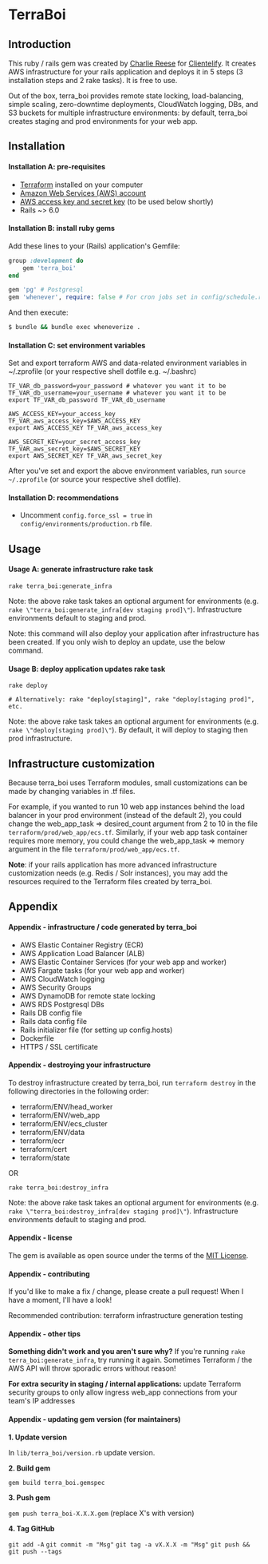 # TerraBoi

## Introduction

This ruby / rails gem was created by [Charlie Reese](https://charliereese.ca/about) for [Clientelify](https://clientelify.com). It creates AWS infrastructure for your rails application and deploys it in 5 steps (3 installation steps and 2 rake tasks). It is free to use.

Out of the box, terra_boi provides remote state locking, load-balancing, simple scaling, zero-downtime deployments, CloudWatch logging, DBs, and S3 buckets for multiple infrastructure environments: by default, terra_boi creates staging and prod environments for your web app.


## Installation

#### Installation A: pre-requisites

* [Terraform](https://www.terraform.io/) installed on your computer
* [Amazon Web Services (AWS) account](http://aws.amazon.com/)
* [AWS access key and secret key](https://docs.aws.amazon.com/general/latest/gr/aws-sec-cred-types.html#access-keys-and-secret-access-keys) (to be used below shortly)
* Rails ~> 6.0

#### Installation B: install ruby gems

Add these lines to your (Rails) application's Gemfile:

```ruby
group :development do
	gem 'terra_boi'
end

gem 'pg' # Postgresql
gem 'whenever', require: false # For cron jobs set in config/schedule.rb
```

And then execute:

```bash
$ bundle && bundle exec wheneverize .
```

#### Installation C: set environment variables

Set and export terraform AWS and data-related environment variables in ~/.zprofile (or your respective shell dotfile e.g. ~/.bashrc)

```
TF_VAR_db_password=your_password # whatever you want it to be
TF_VAR_db_username=your_username # whatever you want it to be
export TF_VAR_db_password TF_VAR_db_username 

AWS_ACCESS_KEY=your_access_key
TF_VAR_aws_access_key=$AWS_ACCESS_KEY
export AWS_ACCESS_KEY TF_VAR_aws_access_key

AWS_SECRET_KEY=your_secret_access_key
TF_VAR_aws_secret_key=$AWS_SECRET_KEY
export AWS_SECRET_KEY TF_VAR_aws_secret_key
```

After you've set and export the above environment variables, run `source ~/.zprofile` (or source your respective shell dotfile).

#### Installation D: recommendations

- Uncomment `config.force_ssl = true` in `config/environments/production.rb` file.


## Usage

#### Usage A: generate infrastructure rake task

```
rake terra_boi:generate_infra
```

Note: the above rake task takes an optional argument for environments (e.g. `rake \"terra_boi:generate_infra[dev staging prod]\"`). Infrastructure environments default to staging and prod.

Note: this command will also deploy your application after infrastructure has been created. If you only wish to deploy an update, use the below command.

#### Usage B: deploy application updates rake task

```
rake deploy

# Alternatively: rake "deploy[staging]", rake "deploy[staging prod]", etc.
```

Note: the above rake task takes an optional argument for environments (e.g. `rake \"deploy[staging prod]\"`). By default, it will deploy to staging then prod infrastructure.

## Infrastructure customization

Because terra_boi uses Terraform modules, small customizations can be made by changing variables in .tf files. 

For example, if you wanted to run 10 web app instances behind the load balancer in your prod environment (instead of the default 2), you could change the web_app_task => desired_count argument from 2 to 10 in the file `terraform/prod/web_app/ecs.tf`. Similarly, if your web app task container requires more memory, you could change the web_app_task => memory argument in the file `terraform/prod/web_app/ecs.tf`.

**Note**: if your rails application has more advanced infrastructure customization needs (e.g. Redis / Solr instances), you may add the resources required to the Terraform files created by terra_boi.

## Appendix

#### Appendix - infrastructure / code generated by terra_boi

- AWS Elastic Container Registry (ECR)
- AWS Application Load Balancer (ALB)
- AWS Elastic Container Services (for your web app and worker)
- AWS Fargate tasks (for your web app and worker)
- AWS CloudWatch logging
- AWS Security Groups
- AWS DynamoDB for remote state locking 
- AWS RDS Postgresql DBs
- Rails DB config file
- Rails data config file
- Rails initializer file (for setting up config.hosts)
- Dockerfile
- HTTPS / SSL certificate

#### Appendix - destroying your infrastructure

To destroy infrastructure created by terra_boi, run `terraform destroy` in the following directories in the following order:

- terraform/ENV/head_worker
- terraform/ENV/web_app
- terraform/ENV/ecs_cluster
- terraform/ENV/data
- terraform/ecr
- terraform/cert
- terraform/state

OR 

```
rake terra_boi:destroy_infra
```

Note: the above rake task takes an optional argument for environments (e.g. `rake \"terra_boi:destroy_infra[dev staging prod]\"`). Infrastructure environments default to staging and prod.

#### Appendix - license

The gem is available as open source under the terms of the [MIT License](https://opensource.org/licenses/MIT).

#### Appendix - contributing

If you'd like to make a fix / change, please create a pull request! When I have a moment, I'll have a look!

Recommended contribution: terraform infrastructure generation testing

#### Appendix - other tips

**Something didn't work and you aren't sure why?** If you're running `rake terra_boi:generate_infra`, try running it again. Sometimes Terraform / the AWS API will throw sporadic errors without reason!

**For extra security in staging / internal applications:** update Terraform security groups to only allow ingress web_app connections from your team's IP addresses

#### Appendix - updating gem version (for maintainers)

**1. Update version**

In `lib/terra_boi/version.rb` update version.

**2. Build gem**

`gem build terra_boi.gemspec`

**3. Push gem**

`gem push terra_boi-X.X.X.gem` (replace X's with version)

**4. Tag GitHub**

`git add -A`
`git commit -m "Msg"`
`git tag -a vX.X.X -m "Msg"`
`git push && git push --tags`